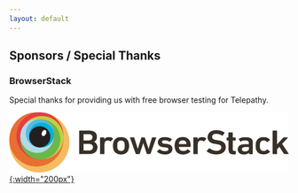 ```yaml
---
layout: default
---
```


## Sponsors / Special Thanks

### BrowserStack
Special thanks for providing us with free browser testing for Telepathy.

[![BrowserStack](/assets/browserstack-logo.svg){:width="200px"}](https://www.browserstack.com)
